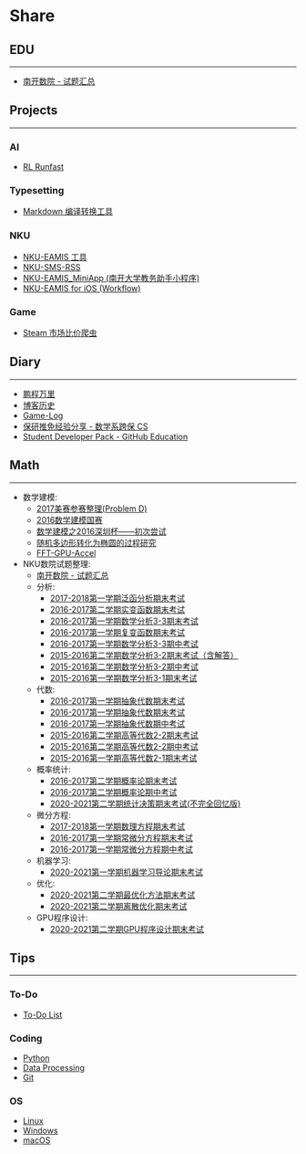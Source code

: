 # Share

## EDU

----

- [南开数院 - 试题汇总](/share/nku-sms-exams)

## Projects

----

### AI

- [RL Runfast](/share/projects/rl_runfast)

### Typesetting

- [Markdown 编译转换工具](/share/projects/markdown-toolkit)

### NKU

- [NKU-EAMIS 工具](/share/projects/nku-eamis)
- [NKU-SMS-RSS](/share/projects/nku-sms-rss)
- [NKU-EAMIS_MiniApp (南开大学教务助手小程序)](/share/projects/eamis-miniapp)
- [NKU-EAMIS for iOS (Workflow)](/share/projects/eamis-workflow)

### Game

- [Steam 市场比价爬虫](/share/projects/steam-market-price-bot)

## Diary

----

- [鹏程万里](/share/roc-fly)
- [博客历史](/share/blog-history)
- [Game-Log](/share/game-log)
- [保研推免经验分享 - 数学系跨保 CS](/share/my-postgraduate-share)
- [Student Developer Pack - GitHub Education](/share/github-student-pack)

## Math

----

- 数学建模:
    - [2017美赛参赛整理(Problem D)](/share/2017-mcm-icm)
    - [2016数学建模国赛](/share/2016-guosai)
    - [数学建模之2016深圳杯——初次尝试](/share/math-model-szb)
    - [随机多边形转化为椭圆的过程研究](/share/polygon-to-ellipse)
    - [FFT-GPU-Accel](/share/FFT-GPU-Accel)
- NKU数院试题整理:
    - [南开数院 - 试题汇总](/share/nku-sms-exams)
    - 分析:
        - [2017-2018第一学期泛函分析期末考试](/share/exam/functional-analysis-final)
        - [2016-2017第二学期实变函数期末考试](/share/exam/real-variable-function)
        - [2016-2017第一学期数学分析3-3期末考试](/share/exam/mathematical-analysis-3-3-final)
        - [2016-2017第一学期复变函数期末考试](/share/exam/complex-analysis-final)
        - [2016-2017第一学期数学分析3-3期中考试](/share/exam/mathematical-analysis-3-3-middle)
        - [2015-2016第二学期数学分析3-2期末考试（含解答）](/share/exam/mathematical-analysis-3-2-final)
        - [2015-2016第二学期数学分析3-2期中考试](/share/exam/mathematical-analysis-3-2-middle)
        - [2015-2016第一学期数学分析3-1期末考试](/share/exam/mathematical-analysis-3-1-final)
    - 代数:
        - [2016-2017第一学期抽象代数期末考试](/share/exam/abstract-algebra-final)
        - [2016-2017第一学期抽象代数期末考试](/share/exam/abstract-algebra-final)
        - [2016-2017第一学期抽象代数期中考试](/share/exam/abstract-algebra-middle)
        - [2015-2016第二学期高等代数2-2期末考试](/share/exam/advanced-algebra-2-2-final)
        - [2015-2016第二学期高等代数2-2期中考试](/share/exam/advanced-algebra-2-2-middle)
        - [2015-2016第一学期高等代数2-1期末考试](/share/exam/advanced-algebra-2-1-final)
    - 概率统计:
        - [2016-2017第二学期概率论期末考试](/share/exam/probability-final)
        - [2016-2017第二学期概率论期中考试](/share/exam/probability-middle)
        - [2020-2021第二学期统计决策期末考试(不完全回忆版)](/share/exam/statistical-decision)
    - 微分方程:
        - [2017-2018第一学期数理方程期末考试](/share/exam/PDE-final)
        - [2016-2017第一学期常微分方程期末考试](/share/exam/ODE-final)
        - [2016-2017第一学期常微分方程期中考试](/share/exam/ODE-middle)
    - 机器学习:
        - [2020-2021第一学期机器学习导论期末考试](/share/exam/machine-learning-final)
    - 优化:
        - [2020-2021第二学期最优化方法期末考试](/share/exam/convex-optimization)
        - [2020-2021第二学期离散优化期末考试](/share/exam/discrete-optimization)
    - GPU程序设计:
        - [2020-2021第二学期GPU程序设计期末考试](/share/exam/GPU-programming)

## Tips

----

### To-Do

  - [To-Do List](/share/tips/to-do)

### Coding

  - [Python](/share/tips/python)
  - [Data Processing](/share/tips/data-processing)
  - [Git](/share/tips/git)

### OS

  - [Linux](/share/tips/linux)
  - [Windows](/share/tips/win)
  - [macOS](/share/tips/mac)